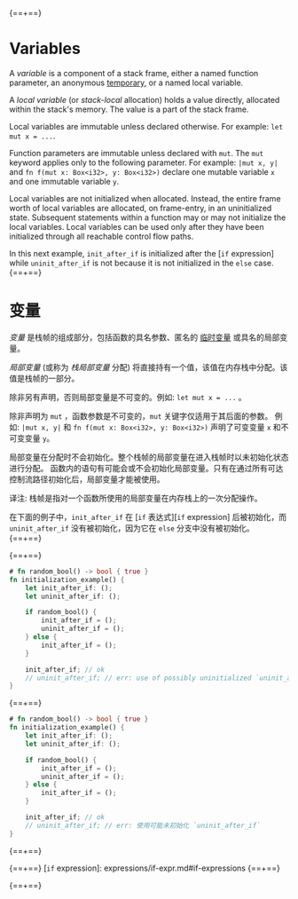 {==+==}
# Variables

A _variable_ is a component of a stack frame, either a named function parameter,
an anonymous [temporary](expressions.md#temporaries), or a named local
variable.

A _local variable_ (or *stack-local* allocation) holds a value directly,
allocated within the stack's memory. The value is a part of the stack frame.

Local variables are immutable unless declared otherwise. For example:
`let mut x = ...`.

Function parameters are immutable unless declared with `mut`. The `mut` keyword
applies only to the following parameter. For example: `|mut x, y|` and
`fn f(mut x: Box<i32>, y: Box<i32>)` declare one mutable variable `x` and one
immutable variable `y`.

Local variables are not initialized when allocated. Instead, the entire frame
worth of local variables are allocated, on frame-entry, in an uninitialized
state. Subsequent statements within a function may or may not initialize the
local variables. Local variables can be used only after they have been
initialized through all reachable control flow paths.

In this next example, `init_after_if` is initialized after the [`if` expression]
while `uninit_after_if` is not because it is not initialized in the `else` case.
{==+==}
# 变量

_变量_ 是栈帧的组成部分，包括函数的具名参数、匿名的 [临时变量](expressions.md#temporaries) 或具名的局部变量。

_局部变量_ (或称为 *栈局部变量* 分配) 将直接持有一个值，该值在内存栈中分配。该值是栈帧的一部分。

除非另有声明，否则局部变量是不可变的。例如: `let mut x = ...` 。

除非声明为 `mut` ，函数参数是不可变的，`mut` 关键字仅适用于其后面的参数。
例如: `|mut x, y|` 和 `fn f(mut x: Box<i32>, y: Box<i32>)` 声明了可变变量 `x` 和不可变变量 `y`。

局部变量在分配时不会初始化。整个栈帧的局部变量在进入栈帧时以未初始化状态进行分配。
函数内的语句有可能会或不会初始化局部变量。只有在通过所有可达控制流路径初始化后，局部变量才能被使用。

译注: 栈帧是指对一个函数所使用的局部变量在内存栈上的一次分配操作。

在下面的例子中，`init_after_if` 在 [`if` 表达式][`if` expression] 后被初始化，而 `uninit_after_if` 没有被初始化，因为它在 `else` 分支中没有被初始化。
{==+==}


{==+==}
```rust
# fn random_bool() -> bool { true }
fn initialization_example() {
    let init_after_if: ();
    let uninit_after_if: ();

    if random_bool() {
        init_after_if = ();
        uninit_after_if = ();
    } else {
        init_after_if = ();
    }

    init_after_if; // ok
    // uninit_after_if; // err: use of possibly uninitialized `uninit_after_if`
}
```
{==+==}
```rust
# fn random_bool() -> bool { true }
fn initialization_example() {
    let init_after_if: ();
    let uninit_after_if: ();

    if random_bool() {
        init_after_if = ();
        uninit_after_if = ();
    } else {
        init_after_if = ();
    }

    init_after_if; // ok
    // uninit_after_if; // err: 使用可能未初始化 `uninit_after_if`
}
```
{==+==}


{==+==}
[`if` expression]: expressions/if-expr.md#if-expressions
{==+==}

{==+==}
